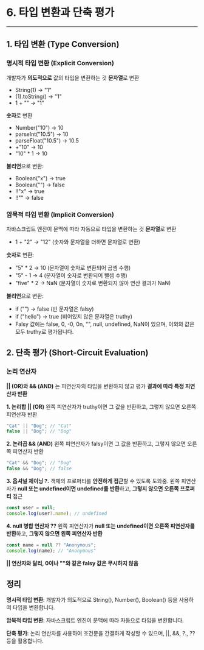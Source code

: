 # 6. 타입 변환과 단축 평가
---
## 1. 타입 변환 (Type Conversion)
### 명시적 타입 변환 (Explicit Conversion)
개발자가 **의도적으로** 값의 타입을 변환하는 것
**문자열**로 변환
- String(1) → "1"
- (1).toString() → "1"
- 1 + "" → "1"

**숫자**로 변환
- Number("10") → 10
- parseInt("10.5") → 10
- parseFloat("10.5") → 10.5
- +"10" → 10
- "10" * 1 → 10

**불리언**으로 변환:
- Boolean("x") → true
- Boolean("") → false
- !!"x" → true
- !!"" → false

### 암묵적 타입 변환 (Implicit Conversion)
자바스크립트 엔진이 문맥에 따라 자동으로 타입을 변환하는 것
**문자열**로 변환
- 1 + "2" → "12" (숫자와 문자열을 더하면 문자열로 변환)

**숫자**로 변환:
- "5" * 2 → 10 (문자열이 숫자로 변환되어 곱셈 수행)
- "5" - 1 → 4 (문자열이 숫자로 변환되어 뺄셈 수행)
- "five" * 2 → NaN (문자열이 숫자로 변환되지 않아 연산 결과가 NaN)

**불리언**으로 변환:
- if ("") → false (빈 문자열은 falsy)
- if ("hello") → true (비어있지 않은 문자열은 truthy)
- Falsy 값에는 false, 0, -0, 0n, "", null, undefined, NaN이 있으며, 이외의 값은 모두 truthy로 평가됩니다.​

## 2. 단축 평가 (Short-Circuit Evaluation)
### 논리 연산자 
**|| (OR)와 && (AND)** 는 피연산자의 타입을 변환하지 않고 평가 **결과에 따라 특정 피연산자 반환**​

**1. 논리합 || (OR)**
왼쪽 피연산자가 truthy이면 그 값을 반환하고, 그렇지 않으면 오른쪽 피연산자 반환

```javascript
"Cat" || "Dog"; // "Cat"
false || "Dog"; // "Dog"
```


**2. 논리곱 && (AND)**
왼쪽 피연산자가 falsy이면 그 값을 반환하고, 그렇지 않으면 오른쪽 피연산자 반환

```javascript
"Cat" && "Dog"; // "Dog"
false && "Dog"; // false
```


**3. 옵셔널 체이닝 ?.**
객체의 프로퍼티를 **안전하게 접근**할 수 있도록 도와줌. 
왼쪽 피연산자가 **null 또는 undefined이면 undefined를 반환**하고, **그렇지 않으면 오른쪽 프로퍼티** 접근

```javascript
const user = null;
console.log(user?.name); // undefined
```

**4. null 병합 연산자 ??**
왼쪽 피연산자가 **null 또는 undefined이면 오른쪽 피연산자를 반환**하고, **그렇지 않으면 왼쪽 피연산자 반환**

```javascript
const name = null ?? "Anonymous";
console.log(name); // "Anonymous"
```
**|| 연산자와 달리, 0이나 ""와 같은 falsy 값은 무시하지 않음​**


## 정리
**명시적 타입 변환**: 개발자가 의도적으로 String(), Number(), Boolean() 등을 사용하여 타입을 변환합니다.​

**암묵적 타입 변환**: 자바스크립트 엔진이 문맥에 따라 자동으로 타입을 변환합니다.​

**단축 평가**: 논리 연산자를 사용하여 조건문을 간결하게 작성할 수 있으며, ||, &&, ?., ?? 등을 활용합니다.​
